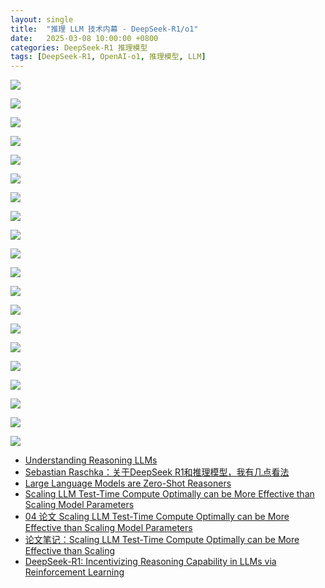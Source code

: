 ```yaml
---
layout: single
title:  "推理 LLM 技术内幕 - DeepSeek-R1/o1"
date:   2025-03-08 10:00:00 +0800
categories: DeepSeek-R1 推理模型
tags: [DeepSeek-R1, OpenAI-o1, 推理模型, LLM]
---
```


![](/images/2025/ReasoningLLMTechnicalInsider/推理LLM技术内幕.001.jpeg)

![](/images/2025/ReasoningLLMTechnicalInsider/推理LLM技术内幕.002.jpeg)

![](/images/2025/ReasoningLLMTechnicalInsider/推理LLM技术内幕.003.jpeg)

![](/images/2025/ReasoningLLMTechnicalInsider/推理LLM技术内幕.004.jpeg)

![](/images/2025/ReasoningLLMTechnicalInsider/推理LLM技术内幕.005.jpeg)

![](/images/2025/ReasoningLLMTechnicalInsider/推理LLM技术内幕.006.jpeg)

![](/images/2025/ReasoningLLMTechnicalInsider/推理LLM技术内幕.007.jpeg)

![](/images/2025/ReasoningLLMTechnicalInsider/推理LLM技术内幕.008.jpeg)

![](/images/2025/ReasoningLLMTechnicalInsider/推理LLM技术内幕.009.jpeg)

![](/images/2025/ReasoningLLMTechnicalInsider/推理LLM技术内幕.010.jpeg)

![](/images/2025/ReasoningLLMTechnicalInsider/推理LLM技术内幕.011.jpeg)

![](/images/2025/ReasoningLLMTechnicalInsider/推理LLM技术内幕.012.jpeg)

![](/images/2025/ReasoningLLMTechnicalInsider/推理LLM技术内幕.013.jpeg)

![](/images/2025/ReasoningLLMTechnicalInsider/推理LLM技术内幕.014.jpeg)

![](/images/2025/ReasoningLLMTechnicalInsider/推理LLM技术内幕.015.jpeg)

![](/images/2025/ReasoningLLMTechnicalInsider/推理LLM技术内幕.016.jpeg)

![](/images/2025/ReasoningLLMTechnicalInsider/推理LLM技术内幕.017.jpeg)

![](/images/2025/ReasoningLLMTechnicalInsider/推理LLM技术内幕.018.jpeg)

![](/images/2025/ReasoningLLMTechnicalInsider/推理LLM技术内幕.019.jpeg)

![](/images/2025/ReasoningLLMTechnicalInsider/推理LLM技术内幕.020.jpeg)


- [Understanding Reasoning LLMs](https://sebastianraschka.com/blog/2025/understanding-reasoning-llms.html)
- [Sebastian Raschka：关于DeepSeek R1和推理模型，我有几点看法](https://www.jiqizhixin.com/articles/2025-02-09-4)
- [Large Language Models are Zero-Shot Reasoners](https://arxiv.org/abs/2205.11916)
- [Scaling LLM Test-Time Compute Optimally can be More Effective than Scaling Model Parameters](https://arxiv.org/abs/2408.03314)
- [04 论文 Scaling LLM Test-Time Compute Optimally can be More Effective than Scaling Model Parameters](https://zhuanlan.zhihu.com/p/18709529446)
- [论文笔记：Scaling LLM Test-Time Compute Optimally can be More Effective than Scaling](https://zhuanlan.zhihu.com/p/8147928532)
- [DeepSeek-R1: Incentivizing Reasoning Capability in LLMs via Reinforcement Learning](https://arxiv.org/abs/2501.12948)
